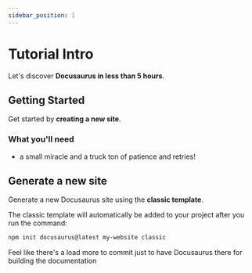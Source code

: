 ```yaml
---
sidebar_position: 1
---
```


# Tutorial Intro

Let's discover **Docusaurus in less than 5 hours**.

## Getting Started

Get started by **creating a new site**.

### What you'll need

- a small miracle and a truck ton of patience and retries!

## Generate a new site

Generate a new Docusaurus site using the **classic template**.

The classic template will automatically be added to your project after you run the command:

```bash
npm init docusaurus@latest my-website classic
```

Feel like there's a load more to commit just to have Docusaurus there for building the documentation
